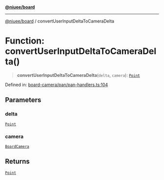 [**@niuee/board**](../README.md)

***

[@niuee/board](../globals.md) / convertUserInputDeltaToCameraDelta

# Function: convertUserInputDeltaToCameraDelta()

> **convertUserInputDeltaToCameraDelta**(`delta`, `camera`): [`Point`](../type-aliases/Point.md)

Defined in: [board-camera/pan/pan-handlers.ts:104](https://github.com/niuee/board/blob/cc09a87e934160adef876c4e11d51fd97e78653d/src/board-camera/pan/pan-handlers.ts#L104)

## Parameters

### delta

[`Point`](../type-aliases/Point.md)

### camera

[`BoardCamera`](../interfaces/BoardCamera.md)

## Returns

[`Point`](../type-aliases/Point.md)
